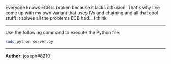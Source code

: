Everyone knows ECB is broken because it lacks diffusion. That's why I've come up with my own variant that uses IVs and chaining and all that cool stuff! It solves all the problems ECB had... I think


---
Use the following command to execute the Python file:

```bash
sudo python server.py
```

---
**Author:** joseph#8210